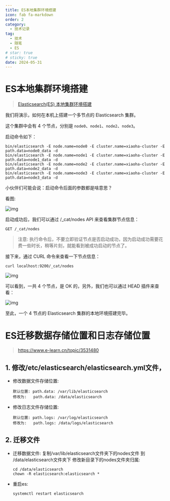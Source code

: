 ```yaml
---
title: ES本地集群环境搭建
icon: fab fa-markdown
order: 2
category:
  - 技术记录
tag:
  - 技术
  - 随笔
  - ES
# star: true
# sticky: true
date: 2024-05-31
---
```


# ES本地集群环境搭建



> [Elasticsearch(ES) 本地集群环境搭建](https://www.exception.site/elasticsearch/elasticsearch-local-cluster-install)



我们将演示，如何在本机上搭建一个多节点的 Elasticsearch 集群。

这个集群中会有 4 个节点，分别是 `node0`、`node1`、`node2`、`node3`。

启动命令如下：

```shell
bin/elasticsearch -E node.name=node0 -E cluster.name=xiaoha-cluster -E path.data=node0_data -d
bin/elasticsearch -E node.name=node1 -E cluster.name=xiaoha-cluster -E path.data=node1_data -d
bin/elasticsearch -E node.name=node2 -E cluster.name=xiaoha-cluster -E path.data=node2_data -d
bin/elasticsearch -E node.name=node3 -E cluster.name=xiaoha-cluster -E path.data=node3_data -d
```

小伙伴们可能会说：启动命令后面的参数都是啥意思？

看图:

![img](https://exception-image-bucket.oss-cn-hangzhou.aliyuncs.com/156860500044382)

启动成功后，我们可以通过 /_cat/nodes API 来查看集群节点信息：

```shell
GET /_cat/nodes
```

> 注意: 执行命令后，不要立即验证节点是否启动成功，因为启动成功需要花费一些时长，稍等片刻，就能看到被成功启动的节点了。

接下来，通过 CURL 命令来查看一下节点信息：

```shell
curl localhost:9200/_cat/nodes
```

![img](https://exception-image-bucket.oss-cn-hangzhou.aliyuncs.com/156860516663734)

可以看到，一共 4 个节点，是 OK 的，另外，我们也可以通过 HEAD 插件来查看：

![img](https://exception-image-bucket.oss-cn-hangzhou.aliyuncs.com/156861441589949)

至此，一个 4 节点的 Elasticsearch 集群的本地环境搭建完毕。







# ES迁移数据存储位置和日志存储位置

> https://www.e-learn.cn/topic/3531480

## 1. 修改/etc/elasticsearch/elasticsearch.yml文件，

- 修改数据文件存储位置:

  ```
  默认位置: path.data: /var/lib/elasticsearch
  修改为:   path.data: /data/elasticsearch
  ```

- 修改日志文件存储位置:

  ```
  默认位置: path.logs: /var/log/elasticsearch
  修改为:   path.logs: /data/logs/elasticsearch
  ```

## 2. 迁移文件

- 迁移数据文件: 复制/var/lib/elasticsearch文件夹下的nodes文件 到 /data/elasticsearch文件夹下 修改新目录下的nodes文件夹归属:

  ```
  cd /data/elasticsearch
  chown -R elasticsearch:elasticsearch *
  ```

- 重启es:

  ```
  systemctl restart elasticsearch
  ```











